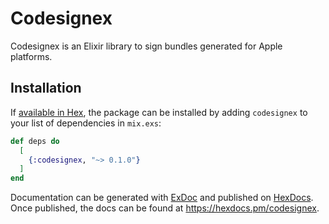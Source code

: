 # Codesignex

Codesignex is an Elixir library to sign bundles generated for Apple platforms.

## Installation

If [available in Hex](https://hex.pm/docs/publish), the package can be installed
by adding `codesignex` to your list of dependencies in `mix.exs`:

```elixir
def deps do
  [
    {:codesignex, "~> 0.1.0"}
  ]
end
```

Documentation can be generated with [ExDoc](https://github.com/elixir-lang/ex_doc)
and published on [HexDocs](https://hexdocs.pm). Once published, the docs can
be found at <https://hexdocs.pm/codesignex>.

